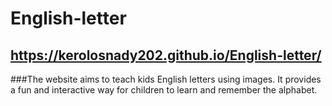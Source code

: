 # English-letter
## https://kerolosnady202.github.io/English-letter/
###The website aims to teach kids English letters using images. It provides a fun and interactive way for children to learn and remember the alphabet.
